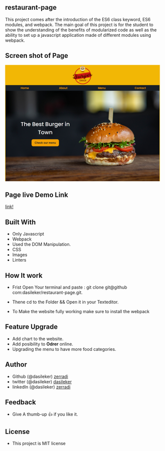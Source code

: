 ## restaurant-page

 This project comes after the introduction of the ES6 class keyword, ES6 modules, and webpack. The main goal of this project is for the student to show the understanding of the benefits of modularized code as well as the ability to set up a javascript application made of different modules using webpack.

## Screen shot of Page

<img src="./src/assets/restaurant-page.png">

## Page live Demo Link

[link!](https://burger-restaurant.netlify.app/)

## Built With

- Only Javascript
- Webpack
- Used the DOM Manipulation.
- CSS
- Images
- Linters

## How It work

- Frist Open Your terminal and paste : git clone git@github com:dasileker/restaurant-page.git.

- Thene cd to the Folder && Open it in your Texteditor.

- To Make the website fully working make sure to install the webpack

## Feature Upgrade

- Add chart to the website.
- Add posibility to **Odrer** online.
- Upgrading the menu to have more food categories.

## Author

- Github (@dasileker)  [zerradi](www.github.com/dasileker)
- twitter (@dasileker)  [dasileker](www.twitter.com/dasileker)
- linkedIn (@dasileker)  [zerradi](https://www.linkedin.com/in/amine-zerradi-46b0a697/)

## Feedback

- Give A  thumb-up 👍 if you like it.

## License

- This project is MIT license
